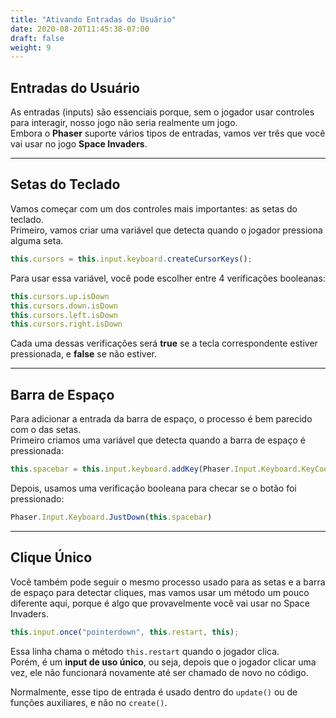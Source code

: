 ```yaml
---
title: "Ativando Entradas do Usuário"
date: 2020-08-20T11:45:38-07:00
draft: false
weight: 9
---
```


## Entradas do Usuário

As entradas (inputs) são essenciais porque, sem o jogador usar controles para interagir, nosso jogo não seria realmente um jogo.  
Embora o **Phaser** suporte vários tipos de entradas, vamos ver três que você vai usar no jogo **Space Invaders**.

---

## Setas do Teclado

Vamos começar com um dos controles mais importantes: as setas do teclado.  
Primeiro, vamos criar uma variável que detecta quando o jogador pressiona alguma seta.

```javascript
this.cursors = this.input.keyboard.createCursorKeys();
```

Para usar essa variável, você pode escolher entre 4 verificações booleanas:

```javascript
this.cursors.up.isDown
this.cursors.down.isDown
this.cursors.left.isDown
this.cursors.right.isDown
```

Cada uma dessas verificações será **true** se a tecla correspondente estiver pressionada, e **false** se não estiver.

---

## Barra de Espaço

Para adicionar a entrada da barra de espaço, o processo é bem parecido com o das setas.  
Primeiro criamos uma variável que detecta quando a barra de espaço é pressionada:

```javascript
this.spacebar = this.input.keyboard.addKey(Phaser.Input.Keyboard.KeyCodes.SPACE);
```

Depois, usamos uma verificação booleana para checar se o botão foi pressionado:

```javascript
Phaser.Input.Keyboard.JustDown(this.spacebar)
```

---

## Clique Único

Você também pode seguir o mesmo processo usado para as setas e a barra de espaço para detectar cliques, mas vamos usar um método um pouco diferente aqui, porque é algo que provavelmente você vai usar no Space Invaders.

```javascript
this.input.once("pointerdown", this.restart, this);
```

Essa linha chama o método `this.restart` quando o jogador clica.  
Porém, é um **input de uso único**, ou seja, depois que o jogador clicar uma vez, ele não funcionará novamente até ser chamado de novo no código.  

Normalmente, esse tipo de entrada é usado dentro do `update()` ou de funções auxiliares, e não no `create()`.
